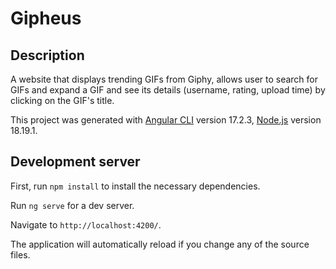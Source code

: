 # Gipheus

## Description

A website that displays trending GIFs from Giphy, allows user to search for GIFs and expand a GIF and see its details (username, rating, upload time) by clicking on the GIF's title.

This project was generated with [Angular CLI](https://github.com/angular/angular-cli) version 17.2.3, [Node.js](https://nodejs.org/en) version 18.19.1.

## Development server
First, run `npm install` to install the necessary dependencies.

Run `ng serve` for a dev server. 

Navigate to `http://localhost:4200/`.

The application will automatically reload if you change any of the source files.
